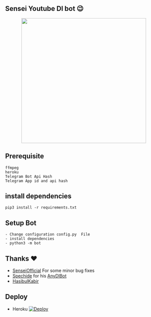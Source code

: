 ## Sensei Youtube Dl bot 😉
<p align="center"><a href="https://t.me/sensei_yt_downloader_bot"><img src="https://telegra.ph/file/11c76f9625db897064f82.jpg" width="400"></a></p>


## Prerequisite
    ffmpeg
    heroku
    Telegram Bot Api Hash
    Telegram App id and api hash
    
## install dependencies
    pip3 install -r requirements.txt


## Setup Bot
    - Change configuration config.py  File
    - install dependencies
    - python3 -m bot
    
## Thanks ❤️
* [SenseiOfficial](https://t.me/meko_kya) For some minor bug fixes 
* [Spechide](https://telegram.dog/SpEcHIDe) for his [AnyDlBot](https://github.com/SpEcHiDe/AnyDLBot)
* [HasibulKabir](https://telegram.dog/HasibulKabir)

## Deploy 
- Heroku
[![Deploy](https://www.herokucdn.com/deploy/button.svg)](https://heroku.com/deploy?template=https://github.com/SenseiOfficial/Sensei-YT-Downloader/tree/master)
